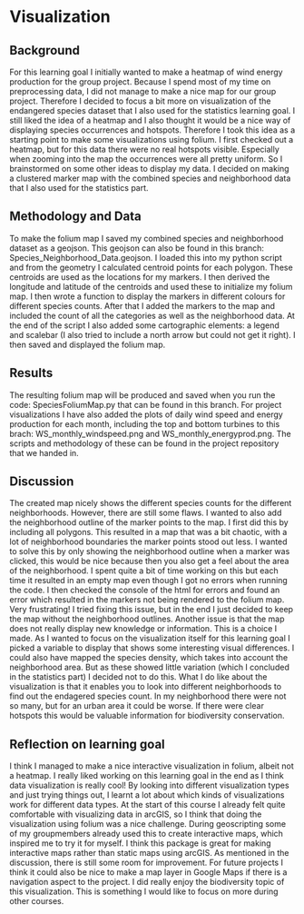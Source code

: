 # Visualization
## Background
For this learning goal I initially wanted to make a heatmap of wind energy production for the group project. Because I spend most of my time on preprocessing data, I did not manage to make a nice map for our group project. Therefore I decided to focus a bit more on visualization of the endangered species dataset that I also used for the statistics learning goal. I still liked the idea of a heatmap and I also thought it would be a nice way of displaying species occurrences and hotspots. Therefore I took this idea as a starting point to make some visualizations using folium. I first checked out a heatmap, but for this data there were no real hotspots visible. Especially when zooming into the map the occurrences were all pretty uniform. So I brainstormed on some other ideas to display my data. I decided on making a clustered marker map with the combined species and neighborhood data that I also used for the statistics part. 
## Methodology and Data
To make the folium map I saved my combined species and neighborhood dataset as a geojson. This geojson can also be found in this branch: Species_Neighborhood_Data.geojson. I loaded this into my python script and from the geometry I calculated centroid points for each polygon. These centroids are used as the locations for my markers. I then derived the longitude and latitude of the centroids and used these to initialize my folium map. I then wrote a function to display the markers in different colours for different species counts. After that I added the markers to the map and included the count of all the categories as well as the neighborhood data. At the end of the script I also added some cartographic elements: a legend and scalebar (I also tried to include a north arrow but could not get it right). I then saved and displayed the folium map.
## Results
The resulting folium map will be produced and saved when you run the code: SpeciesFoliumMap.py that can be found in this branch. 
For project visualizations I have also added the plots of daily wind speed and energy production for each month, including the top and bottom turbines to this brach: WS_monthly_windspeed.png and WS_monthly_energyprod.png. The scripts and methodology of these can be found in the project repository that we handed in. 
## Discussion
The created map nicely shows the different species counts for the different neighborhoods. However, there are still some flaws. I wanted to also add the neighborhood outline of the marker points to the map. I first did this by including all polygons. This resulted in a map that was a bit chaotic, with a lot of neighborhood boundaries the marker points stood out less. I wanted to solve this by only showing the neighborhood outline when a marker was clicked, this would be nice because then you also get a feel about the area of the neighborhood. I spent quite a bit of time working on this but each time it resulted in an empty map even though I got no errors when running the code. I then checked the console of the html for errors and found an error which resulted in the markers not being rendered to the folium map. Very frustrating! I tried fixing this issue, but in the end I just decided to keep the map without the neighborhood outlines. 
Another issue is that the map does not really display new knowledge or information. This is a choice I made. As I wanted to focus on the visualization itself for this learning goal I picked a variable to display that shows some interesting visual differences. I could also have mapped the species density, which takes into account the neighborhood area. But as these showed little variation (which I concluded in the statistics part) I decided not to do this.
What I do like about the visualization is that it enables you to look into different neighborhoods to find out the endagered species count. In my neighborhood there were not so many, but for an urban area it could be worse. If there were clear hotspots this would be valuable information for biodiversity conservation. 
## Reflection on learning goal
I think I managed to make a nice interactive visualization in folium, albeit not a heatmap. I really liked working on this learning goal in the end as I think data visualization is really cool! By looking into different visualization types and just trying things out, I learnt a lot about which kinds of visualizations work for different data types. At the start of this course I already felt quite comfortable with visualizing data in arcGIS, so I think that doing the visualization using folium was a nice challenge. During geoscripting some of my groupmembers already used this to create interactive maps, which inspired me to try it for myself. I think this package is great for making interactive maps rather than static maps using arcGIS. As mentioned in the discussion, there is still some room for improvement. For future projects I think it could also be nice to make a map layer in Google Maps if there is a navigation aspect to the project. I did really enjoy the biodiversity topic of this visualization. This is something I would like to focus on more during other courses. 
